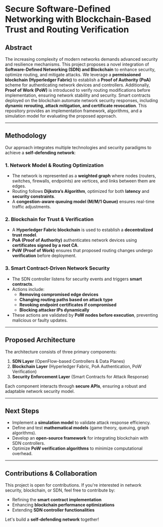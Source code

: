 # **Secure Software-Defined Networking with Blockchain-Based Trust and Routing Verification**

## **Abstract**

The increasing complexity of modern networks demands advanced security and resilience mechanisms. This project proposes a novel integration of **Software-Defined Networking (SDN) and Blockchain** to enhance security, optimize routing, and mitigate attacks. We leverage a **permissioned blockchain (Hyperledger Fabric)** to establish a **Proof of Authority (PoA)** scheme for authenticating network devices and controllers. Additionally, **Proof of Work (PoW)** is introduced to verify routing modifications before implementation, ensuring network stability and security. Smart contracts deployed on the blockchain automate network security responses, including **dynamic rerouting, attack mitigation, and certificate revocation**. This repository provides an implementation framework, algorithms, and a simulation model for evaluating the proposed approach.

---

## **Methodology**

Our approach integrates multiple technologies and security paradigms to achieve a **self-defending network**:

### **1. Network Model & Routing Optimization**
- The network is represented as a **weighted graph** where nodes (routers, switches, firewalls, endpoints) are vertices, and links between them are edges.
- Routing follows **Dijkstra’s Algorithm**, optimized for both **latency** and **security constraints**.
- A **congestion-aware queuing model (M/M/1 Queue)** ensures real-time traffic adjustments.

### **2. Blockchain for Trust & Verification**
- A **Hyperledger Fabric blockchain** is used to establish a **decentralized trust model**.
- **PoA (Proof of Authority)** authenticates network devices using **certificates signed by a root CA**.
- **PoW (Proof of Work)** ensures that proposed routing changes undergo **verification** before deployment.

### **3. Smart Contract-Driven Network Security**
- The SDN controller listens for security events and triggers **smart contracts**.
- Actions include:
  - **Removing compromised edge devices**
  - **Changing routing paths based on attack type**
  - **Revoking endpoint certificates if compromised**
  - **Blocking attacker IPs dynamically**
- These actions are validated by **PoW nodes before execution**, preventing malicious or faulty updates.

---

## **Proposed Architecture**

The architecture consists of three primary components:

1. **SDN Layer** (OpenFlow-based Controllers & Data Planes)
2. **Blockchain Layer** (Hyperledger Fabric, PoA Authentication, PoW Verification)
3. **Security Enforcement Layer** (Smart Contracts for Attack Response)

Each component interacts through **secure APIs**, ensuring a robust and adaptable network security model.

---

## **Next Steps**
- Implement a **simulation model** to validate attack response efficiency.
- Define and test **mathematical models** (game theory, queuing, graph algorithms).
- Develop an **open-source framework** for integrating blockchain with SDN controllers.
- Optimize **PoW verification algorithms** to minimize computational overhead.

---

## **Contributions & Collaboration**
This project is open for contributions. If you're interested in network security, blockchain, or SDN, feel free to contribute by:
- Refining the **smart contract implementation**
- Enhancing **blockchain performance optimizations**
- Extending **SDN controller functionalities**

Let's build a **self-defending network** together!


